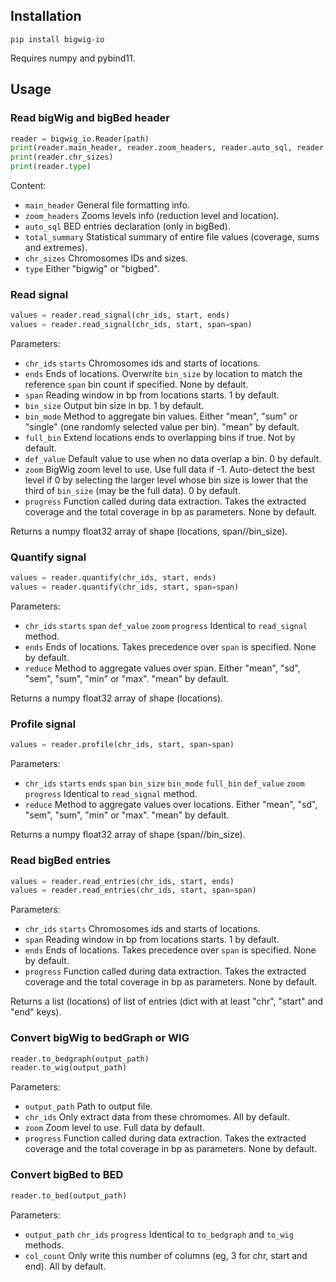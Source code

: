 ## Installation

```
pip install bigwig-io
```

Requires numpy and pybind11.

## Usage

### Read bigWig and bigBed header

```python
reader = bigwig_io.Reader(path)
print(reader.main_header, reader.zoom_headers, reader.auto_sql, reader.total_summary)
print(reader.chr_sizes)
print(reader.type)
```

Content:
- `main_header` General file formatting info.
- `zoom_headers` Zooms levels info (reduction level and location).
- `auto_sql` BED entries declaration (only in bigBed).
- `total_summary` Statistical summary of entire file values (coverage, sums and extremes).
- `chr_sizes` Chromosomes IDs and sizes.
- `type` Either "bigwig" or "bigbed".

### Read signal

```python
values = reader.read_signal(chr_ids, start, ends)
values = reader.read_signal(chr_ids, start, span=span)
```

Parameters:
- `chr_ids` `starts` Chromosomes ids and starts of locations.
- `ends` Ends of locations. Overwrite `bin_size` by location to match the reference `span` bin count if specified. None by default.
- `span` Reading window in bp from locations starts. 1 by default.
- `bin_size` Output bin size in bp. 1 by default.
- `bin_mode` Method to aggregate bin values. Either "mean", "sum" or "single" (one randomly selected value per bin). "mean" by default.
- `full_bin` Extend locations ends to overlapping bins if true. Not by default.
- `def_value` Default value to use when no data overlap a bin. 0 by default.
- `zoom` BigWig zoom level to use. Use full data if -1. Auto-detect the best level if 0 by selecting the larger level whose bin size is lower that the third of `bin_size` (may be the full data). 0 by default.
- `progress` Function called during data extraction. Takes the extracted coverage and the total coverage in bp as parameters. None by default.

Returns a numpy float32 array of shape (locations, span//bin_size).

### Quantify signal

```python
values = reader.quantify(chr_ids, start, ends)
values = reader.quantify(chr_ids, start, span=span)
```

Parameters:
- `chr_ids` `starts` `span` `def_value` `zoom` `progress` Identical to `read_signal` method.
- `ends` Ends of locations. Takes precedence over `span` is specified. None by default.
- `reduce` Method to aggregate values over span. Either "mean", "sd", "sem", "sum", "min" or "max". "mean" by default.

Returns a numpy float32 array of shape (locations).

### Profile signal

```python
values = reader.profile(chr_ids, start, span=span)
```

Parameters:
- `chr_ids` `starts` `ends` `span` `bin_size` `bin_mode` `full_bin` `def_value` `zoom` `progress` Identical to `read_signal` method.
- `reduce` Method to aggregate values over locations. Either "mean", "sd", "sem", "sum", "min" or "max". "mean" by default.

Returns a numpy float32 array of shape (span//bin_size).

### Read bigBed entries

```python
values = reader.read_entries(chr_ids, start, ends)
values = reader.read_entries(chr_ids, start, span=span)
```

Parameters:
- `chr_ids` `starts` Chromosomes ids and starts of locations.
- `span` Reading window in bp from locations starts. 1 by default.
- `ends` Ends of locations. Takes precedence over `span` is specified. None by default.
- `progress` Function called during data extraction. Takes the extracted coverage and the total coverage in bp as parameters. None by default.

Returns a list (locations) of list of entries (dict with at least "chr", "start" and "end" keys).

### Convert bigWig to bedGraph or WIG

```python
reader.to_bedgraph(output_path)
reader.to_wig(output_path)
```

Parameters:
- `output_path` Path to output file.
- `chr_ids` Only extract data from these chromomes. All by default.
- `zoom` Zoom level to use. Full data by default.
- `progress` Function called during data extraction. Takes the extracted coverage and the total coverage in bp as parameters. None by default.

### Convert bigBed to BED

```python
reader.to_bed(output_path)
```

Parameters:
- `output_path` `chr_ids` `progress` Identical to `to_bedgraph` and `to_wig` methods.
- `col_count` Only write this number of columns (eg, 3 for chr, start and end). All by default.
